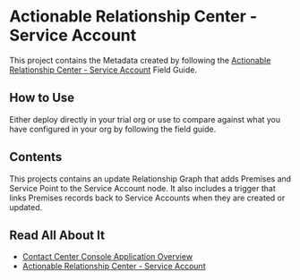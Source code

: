# Actionable Relationship Center - Service Account

This project contains the Metadata created by following the [Actionable Relationship Center - Service Account](https://euc-field-guides.github.io/posts/ARC-SERVICE_ACCOUNT/) Field Guide.

## How to Use

Either deploy directly in your trial org or use to compare against what you have configured in your org by following the field guide.

## Contents

This projects contains an update Relationship Graph that adds Premises and Service Point to the Service Account node. It also includes a trigger that links Premises records back to Service Accounts when they are created or updated.

## Read All About It

- [Contact Center Console Application Overview](https://help.salesforce.com/s/articleView?id=ind.energy_t_energyutilities_contactcenter_console_application_overview_283294.htm&type=5)
- [Actionable Relationship Center - Service Account](https://euc-field-guides.github.io/posts/ARC-SERVICE_ACCOUNT/)